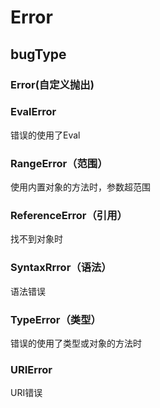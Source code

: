# Error

## bugType

### Error(自定义抛出)

### EvalError

错误的使用了Eval

### RangeError（范围）

使用内置对象的方法时，参数超范围

### ReferenceError（引用）

找不到对象时

### SyntaxRrror（语法）

语法错误

### TypeError（类型）

错误的使用了类型或对象的方法时

### URIError

URI错误